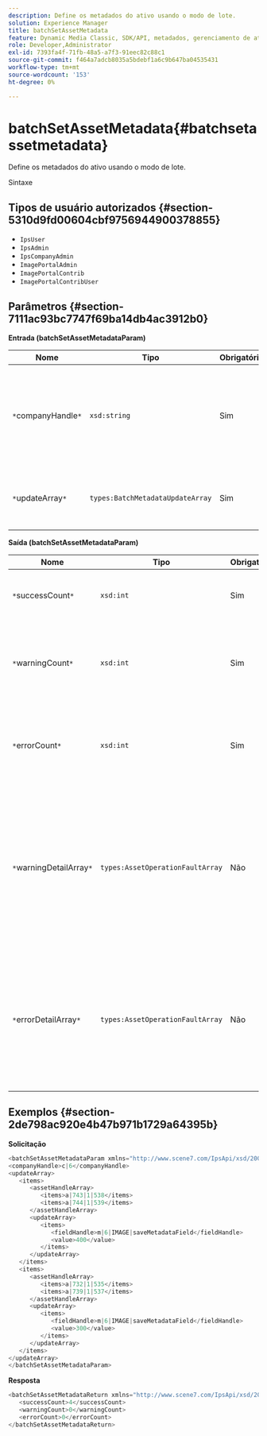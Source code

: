 ```yaml
---
description: Define os metadados do ativo usando o modo de lote.
solution: Experience Manager
title: batchSetAssetMetadata
feature: Dynamic Media Classic, SDK/API, metadados, gerenciamento de ativos
role: Developer,Administrator
exl-id: 7393fa4f-71fb-48a5-a7f3-91eec82c88c1
source-git-commit: f464a7adcb8035a5bdebf1a6c9b647ba04535431
workflow-type: tm+mt
source-wordcount: '153'
ht-degree: 0%

---
```


# batchSetAssetMetadata{#batchsetassetmetadata}

Define os metadados do ativo usando o modo de lote.

Sintaxe

## Tipos de usuário autorizados {#section-5310d9fd00604cbf9756944900378855}

* `IpsUser`
* `IpsAdmin`
* `IpsCompanyAdmin`
* `ImagePortalAdmin`
* `ImagePortalContrib`
* `ImagePortalContribUser`

## Parâmetros {#section-7111ac93bc7747f69ba14db4ac3912b0}

**Entrada (batchSetAssetMetadataParam)**

| Nome | Tipo | Obrigatório | Descrição |
|---|---|---|---|
| `*`companyHandle`*` | `xsd:string` | Sim | O identificador da empresa cujos metadados você deseja definir em uma operação em lote. |
| `*`updateArray`*` | `types:BatchMetadataUpdateArray` | Sim | A matriz de atualizações de metadados aplicadas aos ativos. |

**Saída (batchSetAssetMetadataParam)**

| Nome | Tipo | Obrigatório | Descrição |
|---|---|---|---|
| `*`successCount`*` | `xsd:int` | Sim | O número de metadados definidos com êxito. |
| `*`warningCount`*` | `xsd:int` | Sim | O número de avisos gerados quando a operação tentou definir metadados. |
| `*`errorCount`*` | `xsd:int` | Sim | O número de erros gerados quando a operação tentou definir metadados. |
| `*`warningDetailArray`*` | `types:AssetOperationFaultArray` | Não | A matriz de detalhes associados aos ativos que geram avisos quando a operação tentou fazer o conjunto de metadados em lote para os ativos. |
| `*`errorDetailArray`*` | `types:AssetOperationFaultArray` | Não | A matriz de detalhes associados aos ativos que geram erros quando a operação tentou colocar metadados em lote para os ativos. |

## Exemplos {#section-2de798ac920e4b47b971b1729a64395b}

**Solicitação**

```java
<batchSetAssetMetadataParam xmlns="http://www.scene7.com/IpsApi/xsd/2008-01-15">
<companyHandle>c|6</companyHandle>
<updateArray>
   <items>
      <assetHandleArray>
         <items>a|743|1|538</items>
         <items>a|744|1|539</items>
      </assetHandleArray>
      <updateArray>
         <items>
            <fieldHandle>m|6|IMAGE|saveMetadataField</fieldHandle>
            <value>400</value>
         </items>
      </updateArray>
   </items>
   <items>
      <assetHandleArray>
         <items>a|732|1|535</items>
         <items>a|739|1|537</items>
      </assetHandleArray>
      <updateArray>
         <items>
            <fieldHandle>m|6|IMAGE|saveMetadataField</fieldHandle>
            <value>300</value>
         </items>
      </updateArray>
   </items>
</updateArray>
</batchSetAssetMetadataParam>
```

**Resposta**

```java
<batchSetAssetMetadataReturn xmlns="http://www.scene7.com/IpsApi/xsd/2008-01-15">
   <successCount>4</successCount>
   <warningCount>0</warningCount>
   <errorCount>0</errorCount>
</batchSetAssetMetadataReturn>
```
